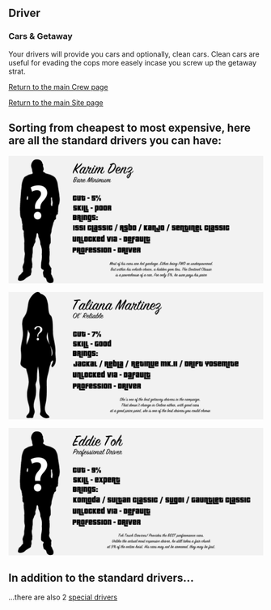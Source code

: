 ## Driver

### Cars & Getaway

Your drivers will provide you cars and optionally, clean cars. Clean cars are useful for evading the cops more easely incase you screw up the getaway strat.

[Return to the main Crew page](https://reddey.github.io/dchelp/crew)

[Return to the main Site page](https://reddey.github.io/dchelp/)

## Sorting from cheapest to most expensive, here are all the standard drivers you can have:

![Karim Denz](https://github.com/Reddey/dchelp/blob/master/crew/driver/Karim_Denz.png?raw=true)

![Taliana Martinez](https://github.com/Reddey/dchelp/blob/master/crew/driver/Taliana_Martinez.png?raw=true)

![Eddie Toh](https://github.com/Reddey/dchelp/blob/master/crew/driver/Eddie_Toh_Update1.png?raw=true)

## In addition to the standard drivers...

...there are also 2 [special drivers](https://reddey.github.io/dchelp/crew/special)
